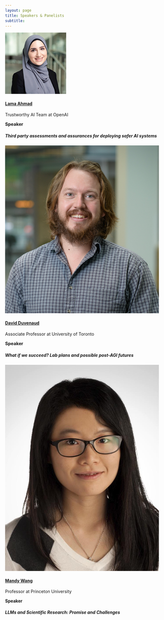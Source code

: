 ```yaml
---
layout: page
title: Speakers & Panelists
subtitle:
---
```


<div class='row'>
  <div class="col-3">
    <div class="frame">
      <img class="speaker-img" src='/assets/img/lama.jpeg' alt='Lama Ahmad'>
    </div>
  </div>
  <div class="col-9">
    <h4><a href="https://www.lama-ahmad.com">Lama Ahmad</a></h4>
    <p class='speaker-affiliation'>Trustworthy AI Team at OpenAI</p>
    <p style='font-size: 11pt;'>
      <b>Speaker</b>
    </p>
       <h5 class="talk-title">Third party assessments and assurances for deploying safer AI systems</h5>
  </div>
</div>

<div class='row'>
  <div class="col-3">
    <div class="frame">
      <img class="speaker-img" src='/assets/img/david_duvenaud.jpg' alt="David Duvenaud">
    </div>
  </div>
  <div class="col-9">
    <h4><a href="http://www.cs.toronto.edu/~duvenaud/">David Duvenaud</a></h4>
    <p class='speaker-affiliation'>Associate Professor at University of Toronto</p>
    <p style='font-size: 11pt;'>
      <b>Speaker</b>
    </p>
       <h5 class="talk-title">What if we succeed? Lab plans and possible post-AGI futures </h5>
  </div>
</div>

<div class='row'>
  <div class="col-3">
    <div class="frame">
      <img class="speaker-img" src='/assets/img/mandy.jpeg' alt="Mandy Wang">
    </div>
  </div>
  <div class="col-9">
    <h4><a href="https://mwang.princeton.edu/">Mandy Wang</a></h4>
    <p class='speaker-affiliation'>Professor at Princeton University</p>
    <p class='speaker-label'>
      <b>Speaker</b>
    </p>
    <h5 class="talk-title">LLMs and Scientific Research: Promise and Challenges</h5>
  </div>
</div>
